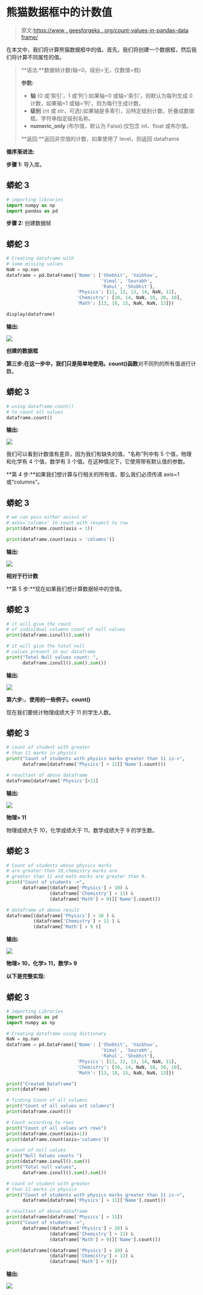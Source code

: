 # 熊猫数据框中的计数值

> 原文:[https://www . geesforgeks . org/count-values-in-pandas-data frame/](https://www.geeksforgeeks.org/count-values-in-pandas-dataframe/)

在本文中，我们将计算熊猫数据框中的值。首先，我们将创建一个数据框，然后我们将计算不同属性的值。

> **语法:**数据帧计数(轴=0，级别=无，仅数值=假)
> 
> **参数:**
> 
> *   **轴** {0 或‘索引’，1 或‘列’}:如果轴=0 或轴=‘索引’，则默认为每列生成 0 计数，如果轴=1 或轴=‘列’，则为每行生成计数。
> *   **级别** (nt 或 str，可选):如果轴是多索引，沿特定级别计数，折叠成数据框。字符串指定级别名称。
> *   **numeric_only** (布尔值，默认为 False):仅包含 int、float 或布尔值。
> 
> **返回:**返回非空值的计数，如果使用了 level，则返回 dataframe

**循序渐进法:**

**步骤 1:** 导入库。

## 蟒蛇 3

```py
# importing libraries
import numpy as np
import pandas as pd
```

**步骤 2:** 创建数据帧

## 蟒蛇 3

```py
# Creating dataframe with
# some missing values
NaN = np.nan
dataframe = pd.DataFrame({'Name': ['Shobhit', 'Vaibhav',
                                   'Vimal', 'Sourabh',
                                   'Rahul', 'Shobhit'],
                          'Physics': [11, 12, 13, 14, NaN, 11],
                          'Chemistry': [10, 14, NaN, 18, 20, 10],
                          'Math': [13, 10, 15, NaN, NaN, 13]})

display(dataframe)
```

**输出:**

![](img/bc9b9c91af9c085f6c86842e89ec29b0.png)

**创建的数据框**

**第三步:**在这一步中，我们只是简单地使用**。count()函数**对不同列的所有值进行计数。

## 蟒蛇 3

```py
# using dataframe.count()
# to count all values
dataframe.count()
```

**输出:**

![](img/2038197c12d8a4b0f1f4b350d21e77ff.png)

我们可以看到计数值有差异，因为我们有缺失的值。“名称”列中有 5 个值，物理和化学有 4 个值，数学有 3 个值。在这种情况下，它使用带有默认值的参数。

**第 4 步:**如果我们想计算与行相关的所有值，那么我们必须传递 axis=1 或“columns”。

## 蟒蛇 3

```py
# we can pass either axis=1 or
# axos='columns' to count with respect to row
print(dataframe.count(axis = 1))

print(dataframe.count(axis = 'columns'))
```

**输出:**

![](img/01589728573c751a5be97f2d8f65063d.png)

**相对于行计数**

**第 5 步:**现在如果我们想计算数据帧中的空值。

## 蟒蛇 3

```py
# it will give the count
# of individual columns count of null values
print(dataframe.isnull().sum())

# it will give the total null
# values present in our dataframe
print("Total Null values count: ",
      dataframe.isnull().sum().sum())
```

**输出:**

![](img/7635684375dfba7e5205d2268171eb96.png)

**第六步:**。**使用的一些例子。count()**

现在我们要统计物理成绩大于 11 的学生人数。

## 蟒蛇 3

```py
# count of student with greater
# than 11 marks in physics
print("Count of students with physics marks greater than 11 is->",
      dataframe[dataframe['Physics'] > 11]['Name'].count())

# resultant of above dataframe
dataframe[dataframe['Physics']>11]
```

**输出:**

![](img/a8751ff9c49bbb474d1b57863f02d1ca.png)

**物理> 11**

物理成绩大于 10，化学成绩大于 11，数学成绩大于 9 的学生数。

## 蟒蛇 3

```py
# Count of students whose physics marks
# are greater than 10,chemistry marks are
# greater than 11 and math marks are greater than 9.
print("Count of students ->",
      dataframe[(dataframe['Physics'] > 10) &
                (dataframe['Chemistry'] > 11) &
                (dataframe['Math'] > 9)]['Name'].count())

# dataframe of above result
dataframe[(dataframe['Physics'] > 10 ) &
          (dataframe['Chemistry'] > 11 ) &
          (dataframe['Math'] > 9 )]
```

**输出:**

![](img/dd3767205818dea8952caa08bc536fc1.png)

**物理> 10，化学> 11，数学> 9**

**以下是完整实现:**

## 蟒蛇 3

```py
# importing Libraries
import pandas as pd
import numpy as np

# Creating dataframe using dictionary
NaN = np.nan
dataframe = pd.DataFrame({'Name': ['Shobhit', 'Vaibhav',
                                   'Vimal', 'Sourabh',
                                   'Rahul', 'Shobhit'],
                          'Physics': [11, 12, 13, 14, NaN, 11],
                          'Chemistry': [10, 14, NaN, 18, 20, 10],
                          'Math': [13, 10, 15, NaN, NaN, 13]})

print("Created Dataframe")
print(dataframe)

# finding Count of all columns
print("Count of all values wrt columns")
print(dataframe.count())

# Count according to rows
print("Count of all values wrt rows")
print(dataframe.count(axis=1))
print(dataframe.count(axis='columns'))

# count of null values
print("Null Values counts ")
print(dataframe.isnull().sum())
print("Total null values",
      dataframe.isnull().sum().sum())

# count of student with greater
# than 11 marks in physics
print("Count of students with physics marks greater than 11 is->",
      dataframe[dataframe['Physics'] > 11]['Name'].count())

# resultant of above dataframe
print(dataframe[dataframe['Physics'] > 11])
print("Count of students ->",
      dataframe[(dataframe['Physics'] > 10) &
                (dataframe['Chemistry'] > 11) &
                (dataframe['Math'] > 9)]['Name'].count())

print(dataframe[(dataframe['Physics'] > 10) &
                (dataframe['Chemistry'] > 11) &
                (dataframe['Math'] > 9)])
```

**输出:**

![](img/14b73364cad7fa6429338dab5a48d4be.png)